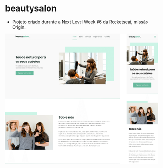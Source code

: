# beautysalon

- Projeto criado durante a Next Level Week #6 da Rocketseat, missão Origin.

<a href="https://github.com/Dev-Joanderson/beautysalon.git"><img src=".github/landing.png" alt="BeautySalon"></a>
                            